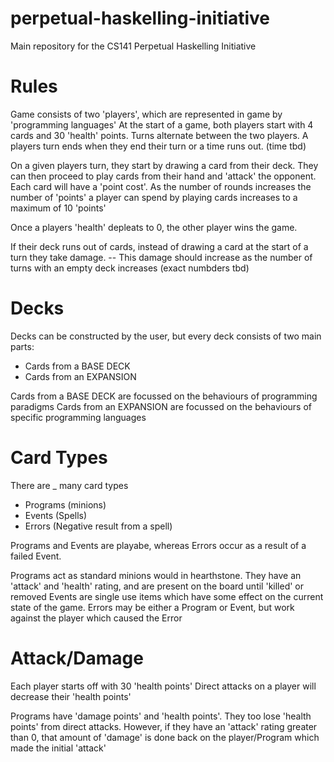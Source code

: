 # perpetual-haskelling-initiative
Main repository for the CS141 Perpetual Haskelling Initiative

# Rules
Game consists of two 'players', which are represented in game by 'programming languages'
At the start of a game, both players start with 4 cards and 30 'health' points.
Turns alternate between the two players. A players turn ends when they end their turn or a time runs out. (time tbd)

On a given players turn, they start by drawing a card from their deck.
They can then proceed to play cards from their hand and 'attack' the opponent.
Each card will have a 'point cost'. As the number of rounds increases the number of 'points' a player can spend by playing cards increases to a maximum of 10 'points'

Once a players 'health' depleats to 0, the other player wins the game.

If their deck runs out of cards, instead of drawing a card at the start of a turn they take damage.
 -- This damage should increase as the number of turns with an empty deck increases (exact numbders tbd)

# Decks
Decks can be constructed by the user, but every deck consists of two main parts: 
- Cards from a BASE DECK
- Cards from an EXPANSION

Cards from a BASE DECK are focussed on the behaviours of programming paradigms
Cards from an EXPANSION are focussed on the behaviours of specific programming languages

# Card Types
There are _ many card types
- Programs (minions)
- Events (Spells)
- Errors (Negative result from a spell)

Programs and Events are playabe, whereas Errors occur as a result of a failed Event. 

Programs act as standard minions would in hearthstone. They have an 'attack' and 'health' rating, and are present on the board until 'killed' or removed
Events are single use items which have some effect on the current state of the game. 
Errors may be either a Program or Event, but work against the player which caused the Error

# Attack/Damage
Each player starts off with 30 'health points'
Direct attacks on a player will decrease their 'health points'

Programs have 'damage points' and 'health points'. They too lose 'health points' from direct attacks. However, if they have an 'attack' rating greater than 0, that amount of 'damage' is done back on the player/Program which made the initial 'attack'